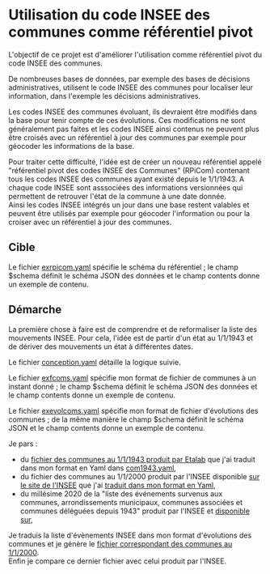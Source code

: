 # Utilisation du code INSEE des communes comme référentiel pivot

L'objectif de ce projet est d'améliorer l'utilisation comme référentiel pivot du code INSEE des communes.

De nombreuses bases de données, par exemple des bases de décisions administratives, utilisent le code INSEE des communes
pour localiser leur information, dans l'exemple les décisions administratives.

Les codes INSEE des communes évoluant, ils devraient être modifiés dans la base pour tenir compte de ces évolutions.
Ces modifications ne sont généralement pas faites et les codes INSEE ainsi contenus ne peuvent plus être croisés
avec un référentiel à jour des communes par exemple pour géocoder les informations de la base.

Pour traiter cette difficulté, l'idée est de créer un nouveau référentiel appelé "référentiel pivot des codes INSEE
des Communes" (RPiCom) contenant tous les codes INSEE des communes ayant existé depuis le 1/1/1943.
A chaque code INSEE sont asssociées des informations versionnées qui permettent de retrouver l'état de la commune à une date
donnée.  
Ainsi les codes INSEE intégrés un jour dans une base restent valables et peuvent être utilisés par exemple pour géocoder
l'information ou pour la croiser avec un référentiel à jour des communes.

## Cible
Le fichier [exrpicom.yaml](exrpicom.yaml) spécifie le schéma du référentiel ;
le champ $schema définit le schéma JSON des données et le champ contents donne un exemple de contenu.

## Démarche

La première chose à faire est de comprendre et de reformaliser la liste des mouvements INSEE.
Pour cela, l'idée est de partir d'un état au 1/1/1943 et de dériver des mouvements un état à différentes dates.

Le fichier [conception.yaml](conception.yaml) détaille la logique suivie.

Le fichier [exfcoms.yaml](exfcoms.yaml) spécifie mon format de fichier de communes à un instant donné ;
le champ $schema définit le schéma JSON des données et le champ contents donne un exemple de contenu.

Le fichier [exevolcoms.yaml](exevolcoms.yaml) spécifie mon format de fichier d'évolutions des communes ;
de la même manière le champ $schema définit le schéma JSON et le champ contents donne un exemple de contenu.

Je pars :

  - du [fichier des communes au 1/1/1943 produit par
    Etalab](https://github.com/etalab/geohisto/blob/master/exports/communes/communes.csv)
    que j'ai traduit dans mon format en Yaml dans [com1943.yaml](com1943.yaml),
  - du fichier des communes au 1/1/2000 produit par
    l'INSEE disponible [sur le site de l'INSEE](https://www.insee.fr/fr/information/2560681)
    que j'ai [traduit dans mon format en Yaml](com2000-01-01insee.yaml),
  - du millésime 2020 de la "liste des événements survenus aux communes, arrondissements municipaux, communes associées et
    communes déléguées depuis 1943" produit par l'INSEE
    et [disponible sur](https://www.data.gouv.fr/fr/datasets/r/7c3f4702-209c-44c4-9efe-9bcef56a0ea8),

Je traduis la liste d'évènements INSEE dans mon format d'évolutions des communes 
et je génère le [fichier correspondant des communes au 1/1/2000](com2000-01-01gen.yaml).  
Enfin je compare ce dernier fichier avec celui produit par l'INSEE.
